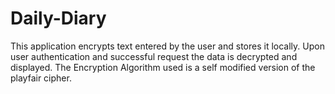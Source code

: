 # Daily-Diary
This application encrypts text entered by the user and stores it locally. Upon user authentication and successful request the data is decrypted and displayed.
The Encryption Algorithm  used is a self modified version of the playfair cipher.
